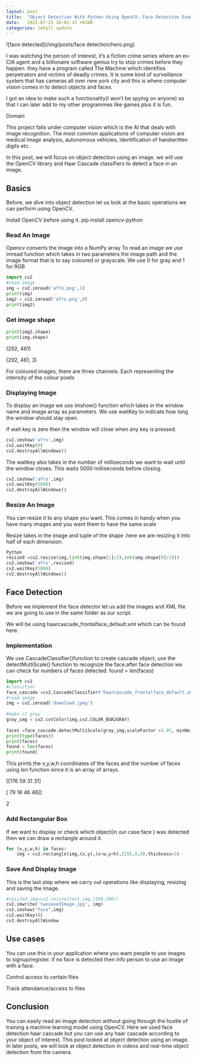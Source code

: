 ```yaml
---
layout: post
title:  "Object Detection With Python Using OpenCV:-Face Detection Example"
date:   2021-07-25 16:01:15 +0300
categories: jekyll update
---
```

![face detected](/img/posts/face detection/hero.png)

I was watching the person of interest, it’s a fiction crime series where an ex-CIA agent and a billionaire software genius try to stop crimes before they happen. they have a program called The Machine which identifies perpetrators and victims of deadly crimes. It is some kind of surveillance system that has cameras all over new york city and this is where computer vision comes in to detect objects and faces.

I got an idea to make such a functionality(I won’t be spying on anyone) so that  I can later add to my other programmes like games plus it is fun.

Domain 

This project falls under computer vision which is the AI that deals with image recognition. The most common applications of computer vision are medical image analysis, autonomous vehicles, identification of handwritten digits etc.

In this post, we will focus on object detection using an image. we will use the OpenCV library and Haar Cascade classifiers to detect a face in an image. 
## Basics 
Before, we dive into object detection let us look at the basic operations we can perform using OpenCV.

Install OpenCV before using it.
pip install opencv-python

### Read An Image 
Opencv  converts the image into a NumPy array
To read an image we use imread function which takes in two parameters the image path and the image format that is to say coloured or grayscale. We use 0 for gray and 1 for RGB

```Python
import cv2
#read image 
img = cv2.imread('afro.png',1)
print(img)
img2 = cv2.imread('afro.png',0)
print(img2)

```
### Get image shape 
```python
print(img2.shape)
print(img.shape)
```
(292, 461)

(292, 461, 3)

For coloured images, there are three channels. Each representing the intensity of the colour pixels 

### Displaying Image
To display an image we use imshow() function which takes in the window name and image array as parameters. We use waitKey to indicate how long the window should stay open. 

If wait key is zero then the window will close when any key is pressed.

```python
cv2.imshow('afro',img)
cv2.waitKey(0)
cv2.destroyAllWindows()
```
The waitkey also takes in the number of milliseconds we want to wait until the window closes. This waits 5000 milliseconds before closing. 
```python
cv2.imshow('afro',img)
cv2.waitKey(5000)
cv2.destroyAllWindows()
```
### Resize An Image 
You can resize it to any shape you want. This comes in handy when you have many images and you want them to have the same scale 

Resize takes in the image and tuple of the shape .here we are resizing it into half of each dimension.
```python
Python
resized =cv2.resize(img,(int(img.shape[1]/2),int(img.shape[0]/2)))
cv2.imshow('afro',resized)
cv2.waitKey(5000)
cv2.destroyAllWindows()
```
## Face Detection
Before we implement the face detector let us add the images and XML file we are going to use in the same folder as our script.

We will be using haarcascade_frontalface_default.xml which can be found here.

### Implementation
We use CascadeClassifier()function to create cascade object, use the detectMultiScale() function  to recognize the face.after face detection we can check for numbers of faces detected. 
found = len(faces)
```python
import cv2
#classifier 
face_cascade =cv2.CascadeClassifier('haarcascade_frontalface_default.xml')
#read image
img = cv2.imread('download.jpeg')
 
#make it gray 
gray_img = cv2.cvtColor(img,cv2.COLOR_BGR2GRAY)
 
faces =face_cascade.detectMultiScale(gray_img,scaleFactor =1.05, minNeighbors =5)
print(type(faces))
print(faces)
found = len(faces)
print(found)
```
This prints the x,y,w,h coordinates of the faces and the number of faces using len function since it is an array of arrays.

[[176 59 31 31]

[ 79 16 46 46]]

2

### Add Rectangular Box
If we want to display or check which object(in our case face ) was detected then we can draw a rectangle around it.
```python
for (x,y,w,h) in faces:
    img = cv2.rectangle(img,(x,y),(x+w,y+h),(255,0,0),thickness=3)
```
### Save And Display Image  
This is the last step where we carry out operations like displaying, resizing and saving the image. 
```python
#resized_img=cv2.resize(test_img,(500,500))
cv2.imwrite('twosavedImage.jpg', img)
cv2.imshow("face",img)
cv2.waitKey(0)
cv2.destroyAllWindow
```
## Use cases 

You can use this in your application where you want people to use images to signup/register. if no face is detected then info person to use an image with a face.  

Control access to certain files

Track attendance/access to files 

## Conclusion 
You can easily read an image detection without going through the hustle of training a machine learning model using OpenCV. Here we used face detection haar cascade but you can use any haar cascade according to your object of interest. This post looked at object detection using an image. In later posts, we will look at object detection in videos and real-time object detection from the camera.